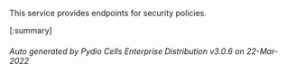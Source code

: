 






This service provides endpoints for security policies.

[:summary]

###### Auto generated by Pydio Cells Enterprise Distribution v3.0.6 on 22-Mar-2022
